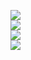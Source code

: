 ![](http://i1.piimg.com/567571/bc4630e1a0e2e07c.jpg)  
![](http://i1.piimg.com/567571/27a399e67c1a27a1.jpg)  
![](http://i1.piimg.com/567571/e599753f9c9f024d.jpg)  
![](http://i1.piimg.com/567571/e54e83ddb98ca3ee.jpg)  
